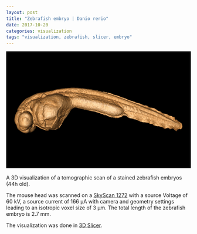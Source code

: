 ```yaml
---
layout: post
title: "Zebrafish embryo | Danio rerio"
date: 2017-10-20
categories: visualization
tags: "visualization, zebrafish, slicer, embryo"
---
```


![zebrafish-embryo](/assets/2017/10/20/danio-rerio-embryo/ZebraFish.png)

A 3D visualization of a tomographic scan of a stained zebrafish embryos (44h old).

The mouse head was scanned on a [SkyScan 1272](http://bruker-microct.com/products/1272.htm) with a source Voltage of 60 kV, a source current of 166 µA with camera and geometry settings leading to an isotropic voxel size of 3 µm.
The total length of the zebrafish embryo is  2.7 mm.

The visualization was done in [3D Slicer](https://www.slicer.org/).
